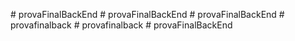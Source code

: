 
#   p r o v a F i n a l B a c k E n d  
 #   p r o v a F i n a l B a c k E n d  
 #   p r o v a F i n a l B a c k E n d  
 #   p r o v a f i n a l b a c k  
 #   p r o v a f i n a l b a c k  
 #   p r o v a F i n a l B a c k E n d  
 